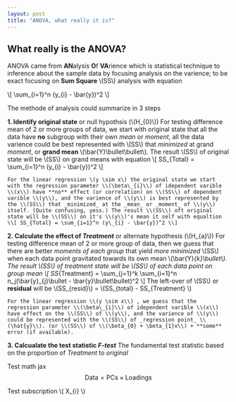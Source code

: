 ```yaml
---
layout: post
title: "ANOVA, what really it is?"
---
```


## What really is the ANOVA?

ANOVA came from **AN**alysis **O**f **VA**rience which is statistical technique to inference about the sample data by focusing analysis on the varience; to be exact focusing on **Sum Square** \\(SS\\) analysis with equation

\\[ \sum_{i=1}^n (y\_{i} - \bar{y})^2 \\]

The methode of analysis could summarize in 3 steps

**1. Identify original state** or null hypothsis (\\(H\_{0}\\))
    For testing difference mean of 2 or more groups of data, we start with original state that all the data have **no** subgroup with their own _mean_ or _moment_, all the data varience could be best represented with \\(SS\\) that _minimized_ at grand _moment_, or **grand mean** \\(\bar{Y}\bullet\bullet\\). The result \\(SS\\) of original state will be \\(SS\\) on grand means with equation 
    \\[ SS_{Total} = \sum_{i=1}^n (y\_{i} - \bar{y})^2 \\]
    
    For the linear regression \(y \sim x\) the original state we start with the regression parameter \\(\beta\_{i}\\) of idependent varible \\(x\\) have **no** effect (or correlation) on \\(SS\\) of dependent varible \\(y\\), and the varience of \\(y\\) is best represented by the \\(SS\\) that _minimized_ at the _mean_ or _moment_ of \\(y\\) itself. (Quite confusing, yess.) The result \\(SS\\) oft original state will be \\(SS\\) on it's \\(y\\)'s mean it self with equaltion
    \\[ SS_{Total} = \sum_{i=1}^n (y\_{i} - \bar{y})^2 \\] 

**2. Calculate the effect of _Treatment_** or alternate hypothesis (\\(H\_{a}\\))
    For testing difference mean of 2 or more group of data, then we guess that there are better _moments of each group_ that yield _more minimized_ \\(SS\\) when each data point gravitated towards its own mean \\(\bar{Y}_{k}\bullet\\). The result \\(SS\\) of _treatment_ state will be \\(SS\\) of each data point on group mean 
    \\[ SS_{Treatment} = \sum_{j=1}^k \sum_{i=1}^n n_j(\bar{y}\_{j}\bullet - \bar{y}\bullet\bullet)^2 \\]
    The left-over of \\(SS\\) or **residual** will be \\(SS_{resid}\\) = \\(SS_{total} - SS_{Treatment} \\)
    
    For the linear regression \\(y \sim x\\) , we guess that the regression parameter \\(\beta\_{i}\\) of idependent varible \\(x\\) have effect on the \\(SS\\) of \\(y\\), and the varience of \\(y\\) could be represented with the \\(SS\\) of _regression point_ \\(\hat{y}\\). (or \\(SS\\) of \\(\beta_{0} + \beta_{1}x\\) + **some** error (if available).

**3. Calcualate the test statistic _F-test_**
   The fundamental test statistic based on the proportion of _Treatment_ to _original_ 

Test math jax
$$ \mathsf{Data = PCs} \times \mathsf{Loadings} $$

Test subscription \\( X\_{i} \\)
